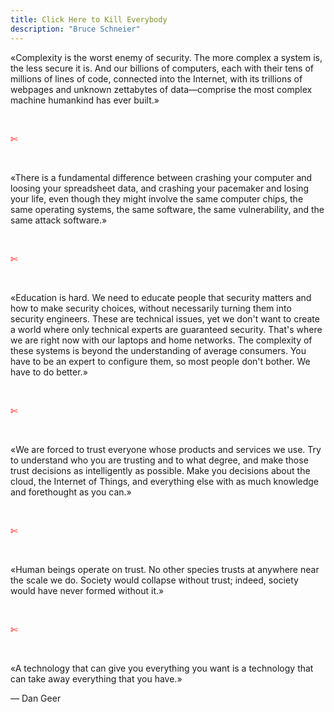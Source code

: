 ```yaml
---
title: Click Here to Kill Everybody
description: "Bruce Schneier"
---
```

«Complexity is the worst enemy of security. The more complex a system is, the less secure it is. And our billions of computers, each with their tens of millions of lines of code, connected into the Internet, with its trillions of webpages and unknown zettabytes of data—comprise the most complex machine humankind has ever built.»

&nbsp;

<span style="color:red">✄</span>

&nbsp;

«There is a fundamental difference between crashing your computer and loosing your spreadsheet data, and crashing your pacemaker and losing your life, even though they might involve the same computer chips, the same operating systems, the same software, the same vulnerability, and the same attack software.»

&nbsp;

<span style="color:red">✄</span>

&nbsp;

«Education is hard. We need to educate people that security matters and how to make security choices, without necessarily turning them into security engineers. These are technical issues, yet we don't want to create a world where only technical experts are guaranteed security. That's where we are right now with our laptops and home networks. The complexity of these systems is beyond the understanding of average consumers. You have to be an expert to configure them, so most people don't bother. We have to do better.»

&nbsp;

<span style="color:red">✄</span>

&nbsp;

«We are forced to trust everyone whose products and services we use. Try to understand who you are trusting and to what degree, and make those trust decisions as intelligently as possible. Make you decisions about the cloud, the Internet of Things, and everything else with as much knowledge and forethought as you can.»

&nbsp;

<span style="color:red">✄</span>

&nbsp;

«Human beings operate on trust. No other species trusts at anywhere near the scale we do. Society would collapse without trust; indeed, society would have never formed without it.»

&nbsp;

<span style="color:red">✄</span>

&nbsp;

«A technology that can give you everything you want is a technology that can take away everything that you have.»
&nbsp;

— Dan Geer
